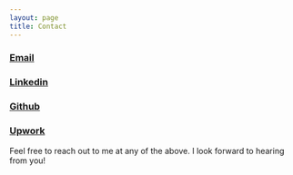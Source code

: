 ```yaml
---
layout: page
title: Contact
---
```


### [Email](mailto:dustinlwicker@gmail.com "Click to send me an email")

### [Linkedin](https://www.linkedin.com/in/dustin-wicker/ "Click to view my Linkedin profile")

### [Github](https://github.com/dustinwicker "Click to view my Github profile")

### [Upwork](https://www.upwork.com/o/profiles/users/~01d8db63e27557c1eb/ "Click to view my Upwork profile")

Feel free to reach out to me at any of the above. I look forward to hearing from you!

